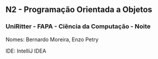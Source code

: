 ## N2 - Programação Orientada a Objetos
### UniRitter - FAPA - Ciência da Computação - Noite
Nomes: Bernardo Moreira, Enzo Petry

IDE: IntelliJ IDEA
